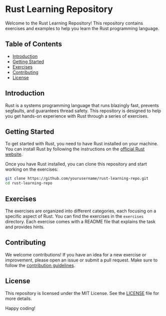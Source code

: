 # Rust Learning Repository

Welcome to the Rust Learning Repository! This repository contains exercises and examples to help you learn the Rust programming language.

## Table of Contents

- [Introduction](#introduction)
- [Getting Started](#getting-started)
- [Exercises](#exercises)
- [Contributing](#contributing)
- [License](#license)

## Introduction

Rust is a systems programming language that runs blazingly fast, prevents segfaults, and guarantees thread safety. This repository is designed to help you get hands-on experience with Rust through a series of exercises.

## Getting Started

To get started with Rust, you need to have Rust installed on your machine. You can install Rust by following the instructions on the [official Rust website](https://www.rust-lang.org/).

Once you have Rust installed, you can clone this repository and start working on the exercises:

```sh
git clone https://github.com/yourusername/rust-learning-repo.git
cd rust-learning-repo
```

## Exercises

The exercises are organized into different categories, each focusing on a specific aspect of Rust. You can find the exercises in the `exercises` directory. Each exercise comes with a README file that explains the task and provides hints.

## Contributing

We welcome contributions! If you have an idea for a new exercise or improvement, please open an issue or submit a pull request. Make sure to follow the [contribution guidelines](CONTRIBUTING.md).

## License

This repository is licensed under the MIT License. See the [LICENSE](LICENSE) file for more details.

Happy coding!